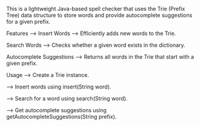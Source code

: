 This is a lightweight Java-based spell checker that uses the Trie (Prefix Tree) data structure to store words and provide autocomplete suggestions for a given prefix.

Features
--> Insert Words
--> Efficiently adds new words to the Trie.

Search Words
--> Checks whether a given word exists in the dictionary.

Autocomplete Suggestions
--> Returns all words in the Trie that start with a given prefix.

Usage
--> Create a Trie instance.

--> Insert words using insert(String word).

--> Search for a word using search(String word).

--> Get autocomplete suggestions using getAutocompleteSuggestions(String prefix).
